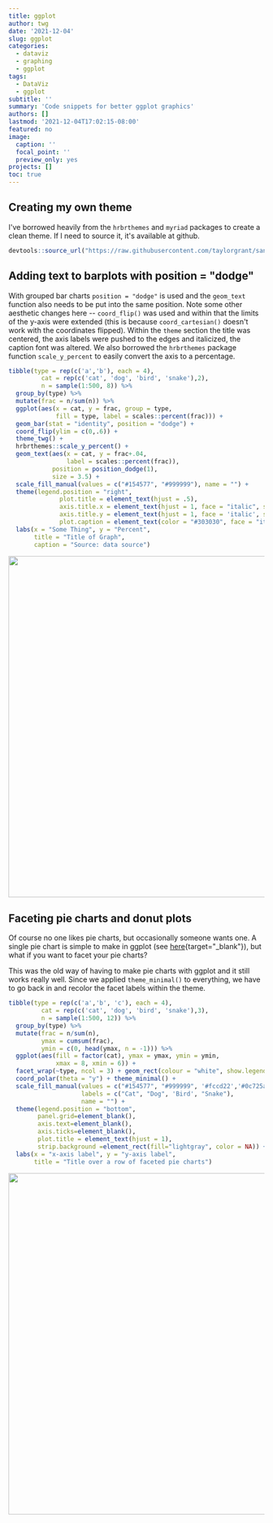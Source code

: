 ```yaml
---
title: ggplot
author: twg
date: '2021-12-04'
slug: ggplot
categories:
  - dataviz
  - graphing
  - ggplot
tags:
  - DataViz
  - ggplot
subtitle: ''
summary: 'Code snippets for better ggplot graphics'
authors: []
lastmod: '2021-12-04T17:02:15-08:00'
featured: no
image:
  caption: ''
  focal_point: ''
  preview_only: yes
projects: []
toc: true
---
```





## Creating my own theme

I've borrowed heavily from the `hrbrthemes` and `myriad` packages to create a clean theme. If I need to source it, it's available at github. 


```r
devtools::source_url("https://raw.githubusercontent.com/taylorgrant/sandbox/master/theme_twg.R")
```

## Adding text to barplots with position = "dodge"

With grouped bar charts `position = "dodge"` is used and the `geom_text` function also needs to be put into the same position. Note some other aesthetic changes here -- `coord_flip()` was used and within that the limits of the y-axis were extended (this is because `coord_cartesian()` doesn't work with the coordinates flipped). Within the `theme` section the title was centered, the axis labels were pushed to the edges and italicized, the caption font was altered. We also borrowed the `hrbrthemes` package function `scale_y_percent` to easily convert the axis to a percentage.  


```r
tibble(type = rep(c('a','b'), each = 4),
         cat = rep(c('cat', 'dog', 'bird', 'snake'),2),
         n = sample(1:500, 8)) %>%
  group_by(type) %>%
  mutate(frac = n/sum(n)) %>%
  ggplot(aes(x = cat, y = frac, group = type, 
             fill = type, label = scales::percent(frac))) + 
  geom_bar(stat = "identity", position = "dodge") + 
  coord_flip(ylim = c(0,.6)) + 
  theme_twg() + 
  hrbrthemes::scale_y_percent() + 
  geom_text(aes(x = cat, y = frac+.04, 
                label = scales::percent(frac)),
            position = position_dodge(1),
            size = 3.5) +
  scale_fill_manual(values = c("#154577", "#999999"), name = "") + 
  theme(legend.position = "right",
              plot.title = element_text(hjust = .5),
              axis.title.x = element_text(hjust = 1, face = "italic", size = 8),
              axis.title.y = element_text(hjust = 1, face = 'italic', size = 8),
              plot.caption = element_text(color = "#303030", face = "italic")) + 
  labs(x = "Some Thing", y = "Percent",
       title = "Title of Graph",
       caption = "Source: data source")
```

<img src="{{< blogdown/postref >}}index.en_files/figure-html/unnamed-chunk-2-1.png" width="672" />

## Faceting pie charts and donut plots 

Of course no one likes pie charts, but occasionally someone wants one. A single pie chart is simple to make in ggplot (see [here](http://www.sthda.com/english/wiki/ggplot2-pie-chart-quick-start-guide-r-software-and-data-visualization){target="_blank"}), but what if you want to facet your pie charts? 

This was the old way of having to make pie charts with ggplot and it still works really well. Since we applied `theme_minimal()` to everything, we have to go back in and recolor the facet labels within the theme.


```r
tibble(type = rep(c('a','b', 'c'), each = 4),
         cat = rep(c('cat', 'dog', 'bird', 'snake'),3),
         n = sample(1:500, 12)) %>%
  group_by(type) %>%
  mutate(frac = n/sum(n),
         ymax = cumsum(frac),
         ymin = c(0, head(ymax, n = -1))) %>%
  ggplot(aes(fill = factor(cat), ymax = ymax, ymin = ymin, 
             xmax = 8, xmin = 6)) +
  facet_wrap(~type, ncol = 3) + geom_rect(colour = "white", show.legend = TRUE) +
  coord_polar(theta = "y") + theme_minimal() + 
  scale_fill_manual(values = c("#154577", "#999999", '#fccd22','#0c725a'),
                    labels = c("Cat", "Dog", 'Bird', "Snake"),
                    name = "") + 
  theme(legend.position = "bottom",
        panel.grid=element_blank(),
        axis.text=element_blank(),
        axis.ticks=element_blank(),
        plot.title = element_text(hjust = 1),
        strip.background =element_rect(fill="lightgray", color = NA)) + 
  labs(x = "x-axis label", y = "y-axis label",
       title = "Title over a row of faceted pie charts")
```

<img src="{{< blogdown/postref >}}index.en_files/figure-html/unnamed-chunk-3-1.png" width="672" />
